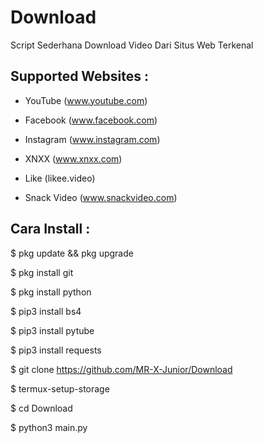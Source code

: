 # Download
Script Sederhana Download Video Dari Situs Web Terkenal

## Supported Websites :

- YouTube (www.youtube.com)

- Facebook (www.facebook.com)

- Instagram (www.instagram.com)

- XNXX (www.xnxx.com)

- Like (likee.video)

- Snack Video (www.snackvideo.com)

## Cara Install :

  $ pkg update && pkg upgrade

  $ pkg install git

  $ pkg install python

  $ pip3 install bs4

  $ pip3 install pytube

  $ pip3 install requests

  $ git clone https://github.com/MR-X-Junior/Download

  $ termux-setup-storage

  $ cd Download

  $ python3 main.py
